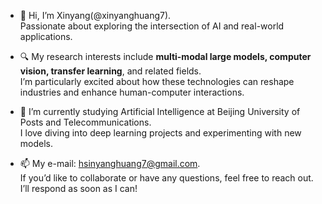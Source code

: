 - 👋 Hi, I’m Xinyang(@xinyanghuang7).  
  Passionate about exploring the intersection of AI and real-world applications.

- 🔍 My research interests include **multi-modal large models, computer vision, transfer learning**, and related fields.  
  I’m particularly excited about how these technologies can reshape industries and enhance human-computer interactions.

- 🌱 I’m currently studying Artificial Intelligence at Beijing University of Posts and Telecommunications.  
  I love diving into deep learning projects and experimenting with new models.

- 📫 My e-mail: hsinyanghuang7@gmail.com.  
  If you’d like to collaborate or have any questions, feel free to reach out. I’ll respond as soon as I can!


<!---
xinyanghuang7/xinyanghuang7 is a ✨ special ✨ repository because its `README.md` (this file) appears on your GitHub profile.
You can click the Preview link to take a look at your changes.
--->
